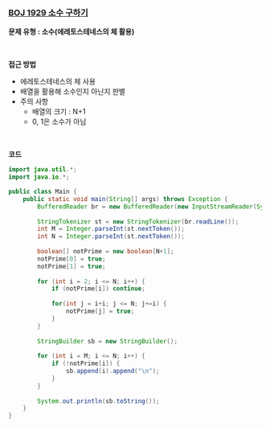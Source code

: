 ### [BOJ 1929 소수 구하기](https://www.acmicpc.net/problem/1929)

**문제 유형 : 소수(에레토스테네스의 체 활용)**

<br>

**접근 방법**

- 에레토스테네스의 체 사용
- 배열을 활용해 소수인지 아닌지 판별
- 주의 사항
  - 배열의 크기 : N+1
  - 0, 1은 소수가 아님

<br>

**코드**

```java
import java.util.*;
import java.io.*;

public class Main {
	public static void main(String[] args) throws Exception {
		BufferedReader br = new BufferedReader(new InputStreamReader(System.in));
		
		StringTokenizer st = new StringTokenizer(br.readLine());
		int M = Integer.parseInt(st.nextToken());
		int N = Integer.parseInt(st.nextToken());
		
		boolean[] notPrime = new boolean[N+1];
		notPrime[0] = true;
		notPrime[1] = true;
		
		for (int i = 2; i <= N; i++) {
			if (notPrime[i]) continue;
			
			for(int j = i+i; j <= N; j+=i) {
				notPrime[j] = true;
			}
		}
		
		StringBuilder sb = new StringBuilder();
		
		for (int i = M; i <= N; i++) {
			if (!notPrime[i]) {
				sb.append(i).append("\n");
			}
		}
		
		System.out.println(sb.toString());
	}
}
```

